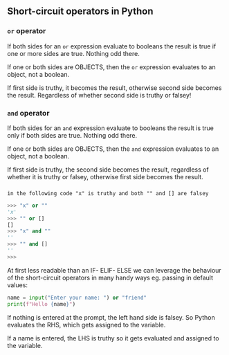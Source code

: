 ## Short-circuit operators in Python

### `or` operator

If both sides for an `or` expression evaluate to booleans the result is true if one or more sides are true. Nothing odd there.

If one or both sides are OBJECTS, then the `or` expression evaluates to an object, not a boolean.

If first side is truthy, it becomes the result, otherwise second side becomes the result. Regardless of whether second side is truthy or falsey!

### `and` operator

If both sides for an `and` expression evaluate to booleans the result is true only if both sides are true. Nothing odd there.

If one or both sides are OBJECTS, then the `and` expression evaluates to an object, not a boolean.

If first side is truthy, the second side becomes the result, regardless of whether it is truthy or falsey, otherwise first side becomes the result.

###

    in the following code "x" is truthy and both "" and [] are falsey

```python
>>> "x" or ""
'x'
>>> "" or []
[]
>>> "x" and ""
''
>>> "" and []
''
>>>
```

At first less readable than an IF- ELIF- ELSE we can leverage the behaviour of the short-circuit operators in many handy ways eg. passing in default values:

```python
name = input("Enter your name: ") or "friend"
print(f"Hello {name}")
```

If nothing is entered at the prompt, the left hand side is falsey. So Python evaluates the RHS, which gets assigned to the variable.

If a name is entered, the LHS is truthy so it gets evaluated and assigned to the variable.
